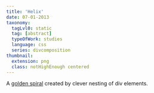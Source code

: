 ```yaml
---
title: 'Helix'
date: 07-01-2013
taxonomy:
  tagLvl0: static
  tag: [abstract]
  typeOfWork: studies
  language: css
  series: divcomposition
thumbnail:
  extension: png
  class: notHighEnough centered
---
```

A [golden spiral](https://en.wikipedia.org/wiki/Golden_spiral) created by clever nesting of div elements.